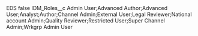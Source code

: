 <?xml version="1.0" encoding="UTF-8"?>
<CustomMetadata xmlns="http://soap.sforce.com/2006/04/metadata" xmlns:xsi="http://www.w3.org/2001/XMLSchema-instance" xmlns:xsd="http://www.w3.org/2001/XMLSchema">
    <label>EDS</label>
    <protected>false</protected>
    <values>
        <field>IDM_Roles__c</field>
        <value xsi:type="xsd:string">Admin User;Advanced Author;Advanced User;Analyst;Author;Channel Admin;External User;Legal Reviewer;National account Admin;Quality Reviewer;Restricted User;Super Channel Admin;Wrkgrp Admin User</value>
    </values>
</CustomMetadata>
